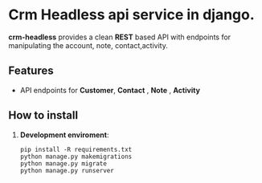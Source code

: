 # Crm Headless api service in django.

**crm-headless** provides a clean **REST** based API with endpoints for manipulating the account, note, contact,activity.

## Features

- API endpoints for **Customer**, **Contact** , **Note** , **Activity**

## How to install

1. **Development enviroment**:
   ```
   pip install -R requirements.txt
   python manage.py makemigrations
   python manage.py migrate
   python manage.py runserver
   ```
